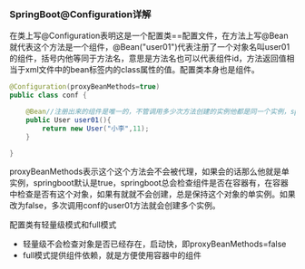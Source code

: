 ### SpringBoot@Configuration详解

在类上写@Configuration表明这是一个配置类==配置文件，在方法上写@Bean就代表这个方法是一个组件，@Bean("user01")代表注册了一个对象名叫user01的组件，括号内他等同于方法名，意思是方法名也可以代表组件id，方法返回值相当于xml文件中的bean标签内的class属性的值。配置类本身也是组件。

```java
@Configuration(proxyBeanMethods=true)
public class conf {

    @Bean//注册出来的组件是唯一的，不管调用多少次方法创建的实例他都是同一个实例，spring容器中的单实例
    public User user01(){
        return new User("小李",11);
    }

}
```

proxyBeanMethods表示这个这个方法会不会被代理，如果会的话那么他就是单实例，springboot默认是true，springboot总会检查组件是否在容器有，在容器中检查是否有这个对象，如果有就就不会创建，总是保持这个对象的单实例。如果改为false，多次调用conf的user01方法就会创建多个实例。

配置类有轻量级模式和full模式

- 轻量级不会检查对象是否已经存在，启动快，即proxyBeanMethods=false
- full模式提供组件依赖，就是方便使用容器中的组件

